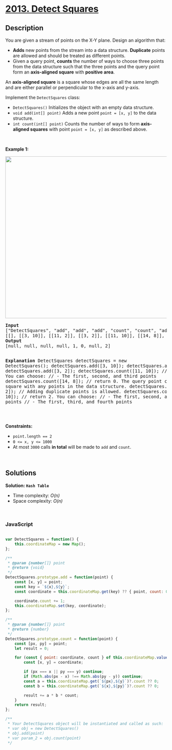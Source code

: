 # [2013. Detect Squares](https://leetcode.com/problems/detect-squares)

## Description

<div class="elfjS" data-track-load="description_content"><p>You are given a stream of points on the X-Y plane. Design an algorithm that:</p>

<ul>
	<li><strong>Adds</strong> new points from the stream into a data structure. <strong>Duplicate</strong> points are allowed and should be treated as different points.</li>
	<li>Given a query point, <strong>counts</strong> the number of ways to choose three points from the data structure such that the three points and the query point form an <strong>axis-aligned square</strong> with <strong>positive area</strong>.</li>
</ul>

<p>An <strong>axis-aligned square</strong> is a square whose edges are all the same length and are either parallel or perpendicular to the x-axis and y-axis.</p>

<p>Implement the <code>DetectSquares</code> class:</p>

<ul>
	<li><code>DetectSquares()</code> Initializes the object with an empty data structure.</li>
	<li><code>void add(int[] point)</code> Adds a new point <code>point = [x, y]</code> to the data structure.</li>
	<li><code>int count(int[] point)</code> Counts the number of ways to form <strong>axis-aligned squares</strong> with point <code>point = [x, y]</code> as described above.</li>
</ul>

<p>&nbsp;</p>
<p><strong class="example">Example 1:</strong></p>
<img alt="" src="https://assets.leetcode.com/uploads/2021/09/01/image.png" style="width: 869px; height: 504px;">
<pre><strong>Input</strong>
["DetectSquares", "add", "add", "add", "count", "count", "add", "count"]
[[], [[3, 10]], [[11, 2]], [[3, 2]], [[11, 10]], [[14, 8]], [[11, 2]], [[11, 10]]]
<strong>Output</strong>
[null, null, null, null, 1, 0, null, 2]

<strong>Explanation</strong>
DetectSquares detectSquares = new DetectSquares();
detectSquares.add([3, 10]);
detectSquares.add([11, 2]);
detectSquares.add([3, 2]);
detectSquares.count([11, 10]); // return 1. You can choose:
                               //   - The first, second, and third points
detectSquares.count([14, 8]);  // return 0. The query point cannot form a square with any points in the data structure.
detectSquares.add([11, 2]);    // Adding duplicate points is allowed.
detectSquares.count([11, 10]); // return 2. You can choose:
                               //   - The first, second, and third points
                               //   - The first, third, and fourth points
</pre>

<p>&nbsp;</p>
<p><strong>Constraints:</strong></p>

<ul>
	<li><code>point.length == 2</code></li>
	<li><code>0 &lt;= x, y &lt;= 1000</code></li>
	<li>At most <code>3000</code> calls <strong>in total</strong> will be made to <code>add</code> and <code>count</code>.</li>
</ul>
</div>

<p>&nbsp;</p>

## Solutions

**Solution: `Hash Table`**
- Time complexity: <em>O(n)</em>
- Space complexity: <em>O(n)</em>

<p>&nbsp;</p>

### **JavaScript**

```js

var DetectSquares = function() {
    this.coordinateMap = new Map();
};

/** 
 * @param {number[]} point
 * @return {void}
 */
DetectSquares.prototype.add = function(point) {
    const [x, y] = point;
    const key = `${x},${y}`;
    const coordinate = this.coordinateMap.get(key) ?? { point, count: 0 };

    coordinate.count += 1;
    this.coordinateMap.set(key, coordinate);
};

/** 
 * @param {number[]} point
 * @return {number}
 */
DetectSquares.prototype.count = function(point) {
    const [px, py] = point;
    let result = 0;

    for (const { point: coordinate, count } of this.coordinateMap.values()) {
        const [x, y] = coordinate;

        if (px === x || py === y) continue;
        if (Math.abs(px - x) !== Math.abs(py - y)) continue;
        const a = this.coordinateMap.get(`${px},${y}`)?.count ?? 0;
        const b = this.coordinateMap.get(`${x},${py}`)?.count ?? 0;

        result += a * b * count;
    }
    return result;
};

/** 
 * Your DetectSquares object will be instantiated and called as such:
 * var obj = new DetectSquares()
 * obj.add(point)
 * var param_2 = obj.count(point)
 */
```

